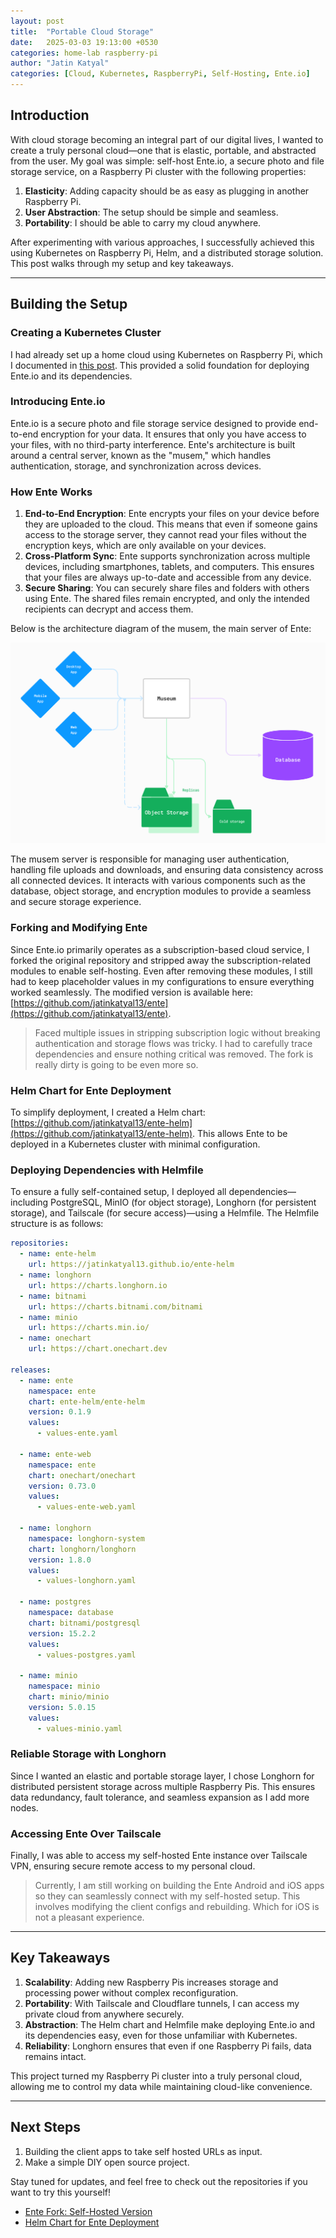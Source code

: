 ```yaml
---
layout: post
title:  "Portable Cloud Storage"
date:   2025-03-03 19:13:00 +0530
categories: home-lab raspberry-pi
author: "Jatin Katyal"
categories: [Cloud, Kubernetes, RaspberryPi, Self-Hosting, Ente.io]
---
```

## Introduction

With cloud storage becoming an integral part of our digital lives, I wanted to create a truly personal cloud—one that is elastic, portable, and abstracted from the user. My goal was simple: self-host Ente.io, a secure photo and file storage service, on a Raspberry Pi cluster with the following properties:

1. **Elasticity**: Adding capacity should be as easy as plugging in another Raspberry Pi.
2. **User Abstraction**: The setup should be simple and seamless.
3. **Portability**: I should be able to carry my cloud anywhere.

After experimenting with various approaches, I successfully achieved this using Kubernetes on Raspberry Pi, Helm, and a distributed storage solution. This post walks through my setup and key takeaways.

---

## Building the Setup

### Creating a Kubernetes Cluster
I had already set up a home cloud using Kubernetes on Raspberry Pi, which I documented in [this post](https://jatinkatyal.me/cloud/kubernetes/raspberrypi/self-hosting/2025/02/28/cloud-at-home.html). This provided a solid foundation for deploying Ente.io and its dependencies.

### Introducing Ente.io
Ente.io is a secure photo and file storage service designed to provide end-to-end encryption for your data. It ensures that only you have access to your files, with no third-party interference. Ente's architecture is built around a central server, known as the "musem," which handles authentication, storage, and synchronization across devices.

### How Ente Works

1. **End-to-End Encryption**: Ente encrypts your files on your device before they are uploaded to the cloud. This means that even if someone gains access to the storage server, they cannot read your files without the encryption keys, which are only available on your devices.
2. **Cross-Platform Sync**: Ente supports synchronization across multiple devices, including smartphones, tablets, and computers. This ensures that your files are always up-to-date and accessible from any device.
3. **Secure Sharing**: You can securely share files and folders with others using Ente. The shared files remain encrypted, and only the intended recipients can decrypt and access them.

Below is the architecture diagram of the musem, the main server of Ente:

![Musem Architecture](https://github.com/ente-io/ente/raw/main/server/scripts/images/museum.png)

The musem server is responsible for managing user authentication, handling file uploads and downloads, and ensuring data consistency across all connected devices. It interacts with various components such as the database, object storage, and encryption modules to provide a seamless and secure storage experience.


### Forking and Modifying Ente
Since Ente.io primarily operates as a subscription-based cloud service, I forked the original repository and stripped away the subscription-related modules to enable self-hosting. Even after removing these modules, I still had to keep placeholder values in my configurations to ensure everything worked seamlessly. The modified version is available here: [https://github.com/jatinkatyal13/ente](https://github.com/jatinkatyal13/ente).

> Faced multiple issues in stripping subscription logic without breaking authentication and storage flows was tricky. I had to carefully trace dependencies and ensure nothing critical was removed. The fork is really dirty is going to be even more so.

### Helm Chart for Ente Deployment
To simplify deployment, I created a Helm chart: [https://github.com/jatinkatyal13/ente-helm](https://github.com/jatinkatyal13/ente-helm). This allows Ente to be deployed in a Kubernetes cluster with minimal configuration.

### Deploying Dependencies with Helmfile
To ensure a fully self-contained setup, I deployed all dependencies—including PostgreSQL, MinIO (for object storage), Longhorn (for persistent storage), and Tailscale (for secure access)—using a Helmfile. The Helmfile structure is as follows:

```yaml
repositories:
  - name: ente-helm
    url: https://jatinkatyal13.github.io/ente-helm
  - name: longhorn
    url: https://charts.longhorn.io
  - name: bitnami
    url: https://charts.bitnami.com/bitnami
  - name: minio
    url: https://charts.min.io/
  - name: onechart
    url: https://chart.onechart.dev

releases:
  - name: ente
    namespace: ente
    chart: ente-helm/ente-helm
    version: 0.1.9
    values:
      - values-ente.yaml

  - name: ente-web
    namespace: ente
    chart: onechart/onechart
    version: 0.73.0
    values:
      - values-ente-web.yaml

  - name: longhorn
    namespace: longhorn-system
    chart: longhorn/longhorn
    version: 1.8.0
    values:
      - values-longhorn.yaml

  - name: postgres
    namespace: database
    chart: bitnami/postgresql
    version: 15.2.2
    values:
      - values-postgres.yaml

  - name: minio
    namespace: minio
    chart: minio/minio
    version: 5.0.15
    values:
      - values-minio.yaml
```

### Reliable Storage with Longhorn
Since I wanted an elastic and portable storage layer, I chose Longhorn for distributed persistent storage across multiple Raspberry Pis. This ensures data redundancy, fault tolerance, and seamless expansion as I add more nodes.

### Accessing Ente Over Tailscale
Finally, I was able to access my self-hosted Ente instance over Tailscale VPN, ensuring secure remote access to my personal cloud.

> Currently, I am still working on building the Ente Android and iOS apps so they can seamlessly connect with my self-hosted setup. This involves modifying the client configs and rebuilding. Which for iOS is not a pleasant experience.


---

## Key Takeaways

1. **Scalability**: Adding new Raspberry Pis increases storage and processing power without complex reconfiguration.
2. **Portability**: With Tailscale and Cloudflare tunnels, I can access my private cloud from anywhere securely.
3. **Abstraction**: The Helm chart and Helmfile make deploying Ente.io and its dependencies easy, even for those unfamiliar with Kubernetes.
4. **Reliability**: Longhorn ensures that even if one Raspberry Pi fails, data remains intact.

This project turned my Raspberry Pi cluster into a truly personal cloud, allowing me to control my data while maintaining cloud-like convenience.

---

## Next Steps

1. Building the client apps to take self hosted URLs as input.
2. Make a simple DIY open source project.

Stay tuned for updates, and feel free to check out the repositories if you want to try this yourself!

- [Ente Fork: Self-Hosted Version](https://github.com/jatinkatyal13/ente)
- [Helm Chart for Ente Deployment](https://github.com/jatinkatyal13/ente-helm)


